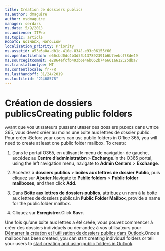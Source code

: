 ```yaml
---
title: Création de dossiers publics
ms.author: dmaguire
author: msdmaguire
manager: serdars
ms.date: 5/9/2018
ms.audience: ITPro
ms.topic: article
ROBOTS: NOINDEX, NOFOLLOW
localization_priority: Priority
ms.assetid: a53e3a0a-db1c-410e-8340-e93c06155f60
ms.openlocfilehash: e66cbd0dc4b3d59b137892391b6b7eebc078de49
ms.sourcegitcommit: e2864efcfb493b6e46b662b746661a61232bdba7
ms.translationtype: MT
ms.contentlocale: fr-FR
ms.lasthandoff: 01/24/2019
ms.locfileid: "29468578"
---
```

# <a name="creating-public-folders"></a><span data-ttu-id="0863d-102">Création de dossiers publics</span><span class="sxs-lookup"><span data-stu-id="0863d-102">Creating public folders</span></span>

<span data-ttu-id="0863d-p101">Avant que vos utilisateurs puissent utiliser des dossiers publics dans Office 365, vous devez créer au moins une boîte aux lettres de dossier public. Pour créer :</span><span class="sxs-lookup"><span data-stu-id="0863d-p101">Before your users can use public folders in Office 365, you will need to create at least one public folder mailbox. To create:</span></span>
  
1. <span data-ttu-id="0863d-105">Dans le portail O365, en utilisant le menu de navigation de gauche, accédez au **Centre d’administration** \> **Exchange**.</span><span class="sxs-lookup"><span data-stu-id="0863d-105">In the O365 portal, using the left navigation menu, navigate to **Admin Centers** \> **Exchange**.</span></span>
    
2. <span data-ttu-id="0863d-106">Accédez à **dossiers publics** \> **boîtes aux lettres de dossier Public**, puis cliquez sur **Ajouter**.</span><span class="sxs-lookup"><span data-stu-id="0863d-106">Navigate to **Public folders** \> **Public folder mailboxes**, and then click **Add**.</span></span>
    
3. <span data-ttu-id="0863d-107">Dans **Boîte aux lettres de dossiers publics**, attribuez un nom à la boîte aux lettres de dossiers publics.</span><span class="sxs-lookup"><span data-stu-id="0863d-107">In **Public Folder Mailbox**, provide a name for the public folder mailbox.</span></span>
    
4. <span data-ttu-id="0863d-108">Cliquez sur **Enregistrer**.</span><span class="sxs-lookup"><span data-stu-id="0863d-108">Click **Save**.</span></span>
    
<span data-ttu-id="0863d-109">Une fois qu’une boîte aux lettres a été créée, vous pouvez commencer à créer des dossiers individuels ou demandez à vos utilisateurs pour [Démarrer la création et l’utilisation de dossiers publics dans Outlook](https://support.office.com/article/Create-and-share-a-public-folder-in-Outlook-a2835011-d524-4a5c-a207-05c159bb2a97).</span><span class="sxs-lookup"><span data-stu-id="0863d-109">Once a mailbox has been created, you can start creating individual folders or tell your users to [start creating and using public folders in Outlook](https://support.office.com/article/Create-and-share-a-public-folder-in-Outlook-a2835011-d524-4a5c-a207-05c159bb2a97).</span></span>
  

